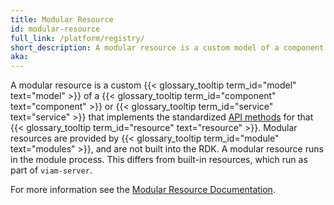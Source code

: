 ```yaml
---
title: Modular Resource
id: modular-resource
full_link: /platform/registry/
short_description: A modular resource is a custom model of a component or service that implements the standadized API methods for that resource.
aka:
---
```


A modular resource is a custom {{< glossary_tooltip term_id="model" text="model" >}} of a {{< glossary_tooltip term_id="component" text="component" >}} or {{< glossary_tooltip term_id="service" text="service" >}} that implements the standardized [API methods](/platform/build/program/apis/) for that {{< glossary_tooltip term_id="resource" text="resource" >}}.
Modular resources are provided by {{< glossary_tooltip term_id="module" text="modules" >}}, and are not built into the RDK.
A modular resource runs in the module process.
This differs from built-in resources, which run as part of `viam-server`.

For more information see the [Modular Resource Documentation](/platform/registry/).
